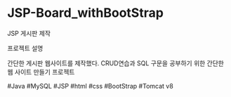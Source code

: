# JSP-Board_withBootStrap
JSP 게시판 제작

프로젝트 설명

간단한 게시판 웹사이트를 제작했다.
CRUD연습과 SQL 구문을 공부하기 위한 간단한 웹 사이트 만들기 프로젝트

#Java #MySQL #JSP
#html #css #BootStrap 
#Tomcat v8 
